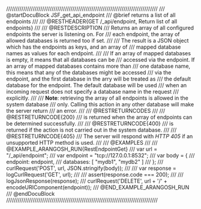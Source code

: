 ////////////////////////////////////////////////////////////////////////////////
/// @startDocuBlock JSF_get_api_endpoint
/// @brief returns a list of all endpoints
///
/// @RESTHEADER{GET /_api/endpoint, Return list of all endpoints}
///
/// @RESTDESCRIPTION
/// Returns an array of all configured endpoints the server is listening on. For
/// each endpoint, the array of allowed databases is returned too if set.
///
/// The result is a JSON object which has the endpoints as keys, and an array of
/// mapped database names as values for each endpoint.
///
/// If an array of mapped databases is empty, it means that all databases can be
/// accessed via the endpoint. If an array of mapped databases contains more than
/// one database name, this means that any of the databases might be accessed
/// via the endpoint, and the first database in the arry will be treated as
/// the default database for the endpoint. The default database will be used
/// when an incoming request does not specify a database name in the request
/// explicitly.
///
/// **Note**: retrieving the array of all endpoints is allowed in the system database
/// only. Calling this action in any other database will make the server return
/// an error.
///
/// @RESTRETURNCODES
///
/// @RESTRETURNCODE{200}
/// is returned when the array of endpoints can be determined successfully.
///
/// @RESTRETURNCODE{400}
/// is returned if the action is not carried out in the system database.
///
/// @RESTRETURNCODE{405}
/// The server will respond with *HTTP 405* if an unsupported HTTP method is used.
///
/// @EXAMPLES
///
/// @EXAMPLE_ARANGOSH_RUN{RestEndpointGet}
///     var url = "/_api/endpoint";
///     var endpoint = "tcp://127.0.0.1:8532";
///     var body = {
///       endpoint: endpoint,
///       databases: [ "mydb1", "mydb2" ]
///     };
///     curlRequest('POST', url, JSON.stringify(body));
///
///     var response = logCurlRequest('GET', url);
///
///     assert(response.code === 200);
///
///     logJsonResponse(response);
///     curlRequest('DELETE', url + '/' + encodeURIComponent(endpoint));
/// @END_EXAMPLE_ARANGOSH_RUN
/// @endDocuBlock
////////////////////////////////////////////////////////////////////////////////